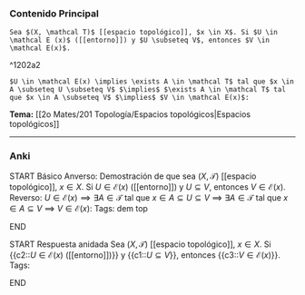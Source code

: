 ### Contenido Principal

```ad-proposition
Sea $(X, \mathcal T)$ [[espacio topológico]], $x \in X$. Si $U \in \mathcal E (x)$ ([[entorno]]) y $U \subseteq V$, entonces $V \in \mathcal E(x)$.
```

^1202a2

```ad-proof
$U \in \mathcal E(x) \implies \exists A \in \mathcal T$ tal que $x \in A \subseteq U \subseteq V$ $\implies$ $\exists A \in \mathcal T$ tal que $x \in A \subseteq V$ $\implies$ $V \in \mathcal E(x)$:
```

**Tema:** [[2o Mates/201 Topología/Espacios topológicos|Espacios topológicos]]

---
### Anki

START
Básico
Anverso: Demostración de que sea $(X, \mathcal T)$ [[espacio topológico]], $x \in X$. Si $U \in \mathcal E (x)$ ([[entorno]]) y $U \subseteq V$, entonces $V \in \mathcal E(x)$.
Reverso: $U \in \mathcal E(x) \implies \exists A \in \mathcal T$ tal que $x \in A \subseteq U \subseteq V$ $\implies$ $\exists A \in \mathcal T$ tal que $x \in A \subseteq V$ $\implies$ $V \in \mathcal E(x)$:
Tags: dem top
<!--ID: 1727339263766-->
END

START
Respuesta anidada
Sea $(X, \mathcal T)$ [[espacio topológico]], $x \in X$. Si {{c2::$U \in \mathcal E (x)$ ([[entorno]])}} y {{c1::$U \subseteq V$}}, entonces {{c3::$V \in \mathcal E(x)$}}.
Tags:
<!--ID: 1727339263768-->
END
